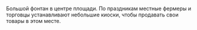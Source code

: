 Большой фонтан в центре площади. По праздникам местные фермеры
и торговцы устанавливают небольшие киоски, чтобы продавать свои товары в этом месте.